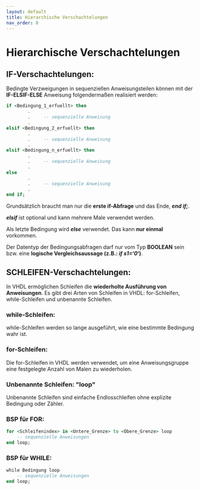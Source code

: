 ```yaml
---
layout: default
title: Hierarchische Verschachtelungen
nav_order: 8
---
```

# Hierarchische Verschachtelungen

## IF-Verschachtelungen:

Bedingte Verzweigungen in sequenziellen Anweisungsteilen können mit der **IF-ELSIF-ELSE** Anweisung folgendermaßen realisiert werden:

```vhdl
if <Bedingung_1_erfuellt> then
        .
        .     -- sequenzielle Anweisung
        .
elsif <Bedingung_2_erfuellt> then
        .
        .     -- sequenzielle Anweisung
        .
elsif <Bedingung_n_erfuellt> then
        .
        .     -- sequenzielle Anweisung
        .
else
        .
        .     -- sequenzielle Anweisung
        .
end if;
```

Grundsätzlich braucht man nur die **erste if-Abfrage** und das Ende, ***end if;***.

***elsif*** ist optional und kann mehrere Male verwendet werden.

Als letzte Bedingung wird ***else*** verwendet. Das kann **nur einmal** vorkommen.

Der Datentyp der Bedingungsabfragen darf nur vom Typ **BOOLEAN** sein bzw. eine **logische Vergleichsaussage (z.B.: *if s1=‘0‘*)**.

## SCHLEIFEN-Verschachtelungen:

In VHDL ermöglichen Schleifen die **wiederholte Ausführung von Anweisungen**. Es gibt drei Arten von Schleifen in VHDL: for-Schleifen, while-Schleifen und unbenannte Schleifen.

### while-Schleifen:

while-Schleifen werden so lange ausgeführt, wie eine bestimmte Bedingung wahr ist.


### for-Schleifen:

Die for-Schleifen in VHDL werden verwendet, um eine Anweisungsgruppe eine festgelegte Anzahl von Malen zu wiederholen.

### Unbenannte Schleifen: "loop"

Unbenannte Schleifen sind einfache Endlosschleifen ohne explizite Bedingung oder Zähler.

### BSP für FOR:

```vhdl
for <Schleifenindex> in <Untere_Grenze> to <Obere_Grenze> loop
    -- sequenzielle Anweisungen
end loop;
```

### BSP für WHILE:

```vhdl
while Bedingung loop
    -- sequenzielle Anweisungen
end loop;
```